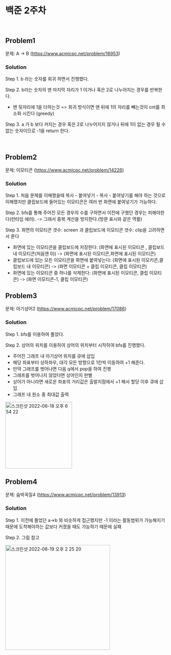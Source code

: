 # 백준 2주차 <br/><br/>

## Problem1

문제: A -> B (https://www.acmicpc.net/problem/16953)

### Solution

Step 1. b 라는 숫자를 회귀 하면서 진행했다.

Step 2. b라는 숫자의 맨 마지막 자리가 1 이거나 혹은 2로 나누어지는 경우를 반복한다. 
- 맨 뒷자리에 1을 더하는것 => 회귀 방식이면 맨 뒤에 1의 자리를 빼는것이 cnt를 최소화 시킨다 (greedy)

Step 3. a 가 b 보다 커지는 경우 혹은 2로 나누어지지 않거나 뒤에 1이 없는 경우 될 수 없는 숫자이므로 -1을 return 한다.


<br/>

## Problem2

문제: 이모티콘 (https://www.acmicpc.net/problem/14226)

### Solution

Step 1. 처음 문제를 이해했을때 복사 - 붙여넣기 - 복사 - 붙여넣기를 해야 하는 것으로 이해했지만 클립보드에 들어있는 이모티콘은 여러 번 화면에 붙여넣기가 가능하다.  

Step 2. bfs를 통해 주어진 모든 경우의 수를 구하면서 이전에 구했던 경우는 피해야한다(런타임 에러). -> 그래서 중복 계산을 방지한다.(방문 표시와 같은 역활)

Step 3. 화면의 이모티콘 갯수: screen 과 클립보드에 이모티콘 갯수: clip을 고려하면서 푼다
- 화면에 있는 이모티콘을 클립보드에 저장한다: (화면에 표시된 이모티콘 , 클립보드 내 이모티콘(처음엔 0)) -> (화면에 표시된 이모티콘,화면에 표시된 이모티콘)
- 클립보드에 있는 모든 이모티콘을 화면에 붙여넣는다: (화면에 표시된 이모키콘,클립보드 내 이모티콘) -> (화면 이모티콘 + 클립 이모티콘, 클립 이모티콘)
- 화면에 있는 이모티콘 중 하나를 삭제한다: (화면에 표시된 이모티콘, 클립 이모티콘) -> (화면 이모티콘-1, 클립 이모티콘)

## Problem3

문제: 아기상어2 (https://www.acmicpc.net/problem/17086)

### Solution

Step 1. bfs를 이용하여 풀었다.

Step 2. 상어의 위치를 이용하여 상어의 위치부터 시작하여 bfs를 진행했다.
- 주어진 그래프 내 아기상어 위치를 큐에 삽입
- 해당 좌표부터 상하좌우, 대각 모든 방향으로 1칸씩 이동하여 +1 해준다.
- 만약 그래프를 벗어나면 다음 q에서 pop을 하여 진행
- 그래프를 벗어나지 않았다면 상어인지 판별
- 상어가 아니라면 새로운 좌표의 거리값은 출발지점에서 +1 해서 할당 이후 큐에 삽입
- 그래프 내 원소 중 최대값 출력

<img width="208" alt="스크린샷 2022-06-18 오후 6 54 22" src="https://user-images.githubusercontent.com/60414900/174432583-756cd6c8-d5ba-4ad1-95e6-d2355164039a.png">

<br/>

## Problem4

문제: 숨박꼭질4 (https://www.acmicpc.net/problem/13913)

### Solution

Step 1. 이전에 풀었던 a->b 와 비슷하게 접근했지만 -1 이라는 활동범위가 가능해지기 때문에 도착해야하는 값보다 커졌을 때도 가능하기 때문에 실패

Step 2. 그림 참고

<img width="327" alt="스크린샷 2022-06-19 오후 2 25 20" src="https://user-images.githubusercontent.com/60414900/174467188-617013f8-4e90-4e2d-b3f1-bc1c529d5b23.png">





